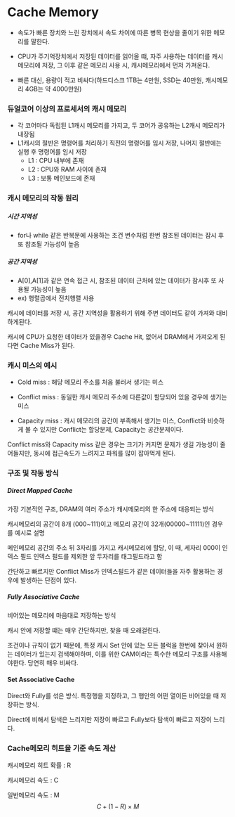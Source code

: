 # Cache Memory

* 속도가 빠른 장치와 느린 장치에서 속도 차이에 따른 병목 현상을 줄이기 위한 메모리를 말한다.

* CPU가 주기억장치에서 저장된 데이터를 읽어올 떄, 자주 사용하는 데이터를 캐시메모리에 저장, 그 이후 같은 메모리 사용 시, 캐시메모리에서 먼저 가져온다.

* 빠른 대신, 용량이 적고 비싸다(하드디스크 1TB는 4만원, SSD는 40만원, 캐시메모리 4GB는 약 4000만원)



### 듀얼코어 이상의 프로세서의 캐시 메모리

* 각 코어마다 독립된 L1캐시 메모리를 가지고, 두 코어가 공유하는 L2캐시 메모리가 내장됨
* L1캐시의 절반은 명령어를 처리하기 직전의 명령어를 임시 저장, 나머지 절반에는 실행 후 명령어를 임시 저장
  * L1 : CPU 내부에 존재
  * L2 : CPU와 RAM 사이에 존재
  * L3 : 보통 메인보드에 존재



### 캐시 메모리의 작동 원리

##### 시간 지역성

* for나 while 같은 반복문에 사용하는 조건 변수처럼 한번 참조된 데이터는 잠시 후 또 참조될 가능성이 높음



##### 공간 지역성

* A[0],A[1]과 같은 연속 접근 시, 참조된 데이터 근처에 있는 데이터가 잠시후 또 사용될 가능성이 높음 
* ex) 행렬곱에서 전치행렬 사용



캐시에 데이터를 저장 시, 공간 지역성을 활용하기 위해 주변 데이터도 같이 가져와 대비하게된다.

캐시에 CPU가 요청한 데이터가 있을경우 Cache Hit, 없어서 DRAM에서 가져오게 된다면 Cache Miss가 된다.



### 캐시 미스의 예시

* Cold miss : 해당 메모리 주소를 처음 불러서 생기는 미스

* Conflict miss : 동일한 캐시 메모리 주소에 다른값이 할당되어 있을 경우에 생기는 미스
* Capacity miss : 캐시 메모리의 공간이 부족해서 생기는 미스, Conflict와 비슷하게 볼 수 있지만 Conflict는 할당문제, Capacity는 공간문제이다.



Conflict miss와 Capacity miss 같은 경우는 크기가 커지면 문제가 생길 가능성이 줄어들지만, 동시에 접근속도가 느려지고 파워를 많이 잡아먹게 된다.



### 구조 및 작동 방식

##### Direct Mapped Cache

가장 기본적인 구조, DRAM의 여러 주소가 캐시메모리의 한 주소에 대응되는 방식

캐시메모리의 공간이 8개 (000~111)이고 메모리 공간이 32개(00000~11111)인 경우를 예시로 설명

메인메모리 공간의 주소 뒤 3자리를 가지고 캐시메모리에 할당, 이 때, 세자리 000이 인덱스 필드 인덱스 필드를 제외한 앞 두자리를 태그필드라고 함

간단하고 빠르지만 Conflict Miss가 인덱스필드가 같은 데이터들을 자주 활용하는 경우에 발생하는 단점이 있다.  

##### Fully Associative Cache

비어있는 메모리에 마음대로 저장하는 방식

캐시 안에 저장할 떄는 매우 간단하지만, 찾을 때 오래걸린다.

조건이나 규칙이 없기 때문에, 특정 캐시 Set 안에 있는 모든 블럭을 한번에 찾아서 원하는 데이터가 있는지 검색해야하며, 이를 위한 CAM이라는 특수한 메모리 구조를 사용해야한다. 당연히 매우 비싸다.

#### Set Associative Cache

Direct와 Fully를 섞은 방식. 특정행을 지정하고, 그 행안의 어떤 열이든 비어있을 때 저장하는 방식.

Direct에 비해서 탐색은 느리지만 저장이 빠르고 Fully보다 탐색이 빠르고 저장이 느리다.



### Cache메모리 히트율 기준 속도 계산

캐시메모리 히트 확률 : R

캐시메모리 속도 : C

일반메모리 속도 : M
$$
C+ (1-R) \times M
$$
 